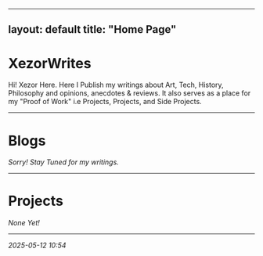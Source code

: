______________________________________________________________________

## layout: default title: "Home Page"

# XezorWrites

Hi! Xezor Here.
Here I Publish my writings about Art, Tech, History, Philosophy and opinions, anecdotes & reviews. It also serves as a place for my "Proof of Work" i.e Projects, Projects, and Side Projects.

______________________________________________________________________

# Blogs

_Sorry! Stay Tuned for my writings._

______________________________________________________________________

# Projects

_None Yet!_

______________________________________________________________________

_2025-05-12 10:54_

